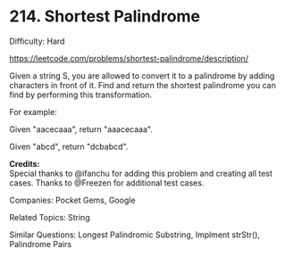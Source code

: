 # 214. Shortest Palindrome

Difficulty: Hard

https://leetcode.com/problems/shortest-palindrome/description/

Given a string S, you are allowed to convert it to a palindrome by adding characters in front of it. Find and return the shortest palindrome you can find by performing this transformation.

For example:

Given "aacecaaa", return "aaacecaaa".

Given "abcd", return "dcbabcd".

**Credits:**  
Special thanks to @ifanchu for adding this problem and creating all test cases. Thanks to @Freezen for additional test cases.

Companies: Pocket Gems, Google

Related Topics: String

Similar Questions: Longest Palindromic Substring, Implment strStr(), Palindrome Pairs
